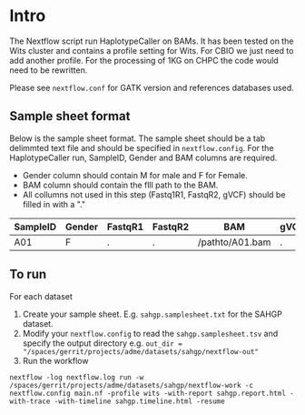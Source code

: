 # Intro

The Nextflow script run HaplotypeCaller on BAMs. It has been tested on the Wits cluster and contains a profile setting for Wits. For CBIO we just need to add another profile. For the processing of 1KG on CHPC the code would need to be rewritten.

Please see `nextflow.conf` for GATK version and references databases used. 

## Sample sheet format

Below is the sample sheet format. The sample sheet should be a tab delimmted text file and should be specified in `nextflow.config`.  For the HaplotypeCaller run, SampleID, Gender and BAM columns are required.

- Gender column should contain M for male and F for Female.
- BAM column should contain the flll path to the BAM.
- All collumns not used in this step (Fastq1R1, FastqR2, gVCF) should be filled in with a "." 


| SampleID | Gender | FastqR1 | FastqR2 | BAM | gVCF |
| -------- | ------ | ------- | ------- | --- | ---- |
| A01      | F      | .       | .       | /pathto/A01.bam | . |


## To run

For each dataset
1) Create your sample sheet. E.g. `sahgp.samplesheet.txt` for the SAHGP dataset.
2) Modify your `nextflow.config` to read the `sahgp.samplesheet.tsv` and specify the output directory e.g. `out_dir = "/spaces/gerrit/projects/adme/datasets/sahgp/nextflow-out"`
3) Run the workflow
```
nextflow -log nextflow.log run -w /spaces/gerrit/projects/adme/datasets/sahgp/nextflow-work -c nextflow.config main.nf -profile wits -with-report sahgp.report.html -with-trace -with-timeline sahgp.timeline.html -resume
```


